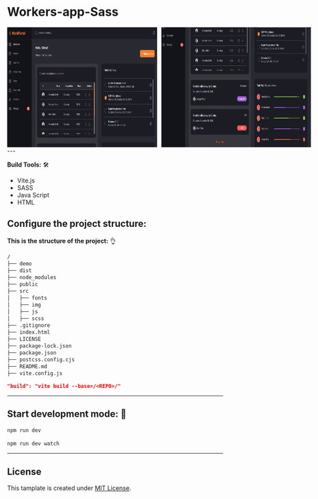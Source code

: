 # Workers-app-Sass

<div style="display: flex; justify-content: space-between; gap: 10px;">
  <img src="./demo/screenshot-1.png" alt="screenshot" width="350" height="280" />
  <img src="./demo/screenshot-2.png" alt="screenshot" width="350" height="280" />
</div>
---

**Build Tools:** 🛠️

- Vite.js
- SASS
- Java Script
- HTML

## Configure the project structure:

**This is the structure of the project:** 👌

```plaintext
/
├── demo
├── dist
├── node_modules
├── public
├── src
│   ├── fonts
│   ├── img
│   ├── js
│   ├── scss
├── .gitignore
├── index.html
├── LICENSE
├── package-lock.json
├── package.json
├── postcss.config.cjs
├── README.md
├── vite.config.js
```

```json
"build": "vite build --base=/<REPO>/"
```

---

## Start development mode: 🚀

```bash
npm run dev
```

```bash
npm run dev watch
```

---

## License

This tamplate is created under [MIT License](LICENSE).
